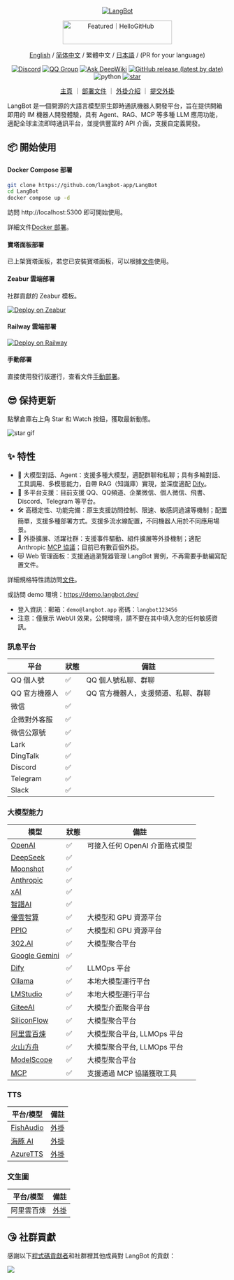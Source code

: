 <p align="center">
<a href="https://langbot.app">
<img src="https://docs.langbot.app/social_zh.png" alt="LangBot"/>
</a>

<div align="center"><a href="https://hellogithub.com/repository/langbot-app/LangBot" target="_blank"><img src="https://abroad.hellogithub.com/v1/widgets/recommend.svg?rid=5ce8ae2aa4f74316bf393b57b952433c&claim_uid=gtmc6YWjMZkT21R" alt="Featured｜HelloGitHub" style="width: 250px; height: 54px;" width="250" height="54" /></a>

[English](README_EN.md) / [简体中文](README.md) / 繁體中文 / [日本語](README_JP.md) / (PR for your language)

[![Discord](https://img.shields.io/discord/1335141740050649118?logo=discord&labelColor=%20%235462eb&logoColor=%20%23f5f5f5&color=%20%235462eb)](https://discord.gg/wdNEHETs87)
[![QQ Group](https://img.shields.io/badge/%E7%A4%BE%E5%8C%BAQQ%E7%BE%A4-966235608-blue)](https://qm.qq.com/q/JLi38whHum)
[![Ask DeepWiki](https://deepwiki.com/badge.svg)](https://deepwiki.com/langbot-app/LangBot)
[![GitHub release (latest by date)](https://img.shields.io/github/v/release/langbot-app/LangBot)](https://github.com/langbot-app/LangBot/releases/latest)
<img src="https://img.shields.io/badge/python-3.10 ~ 3.13 -blue.svg" alt="python">
[![star](https://gitcode.com/RockChinQ/LangBot/star/badge.svg)](https://gitcode.com/RockChinQ/LangBot)

<a href="https://langbot.app">主頁</a> ｜
<a href="https://docs.langbot.app/zh/insight/guide.html">部署文件</a> ｜
<a href="https://docs.langbot.app/zh/plugin/plugin-intro.html">外掛介紹</a> ｜
<a href="https://github.com/langbot-app/LangBot/issues/new?assignees=&labels=%E7%8B%AC%E7%AB%8B%E6%8F%92%E4%BB%B6&projects=&template=submit-plugin.yml&title=%5BPlugin%5D%3A+%E8%AF%B7%E6%B1%82%E7%99%BB%E8%AE%B0%E6%96%B0%E6%8F%92%E4%BB%B6">提交外掛</a>

</div>

</p>

LangBot 是一個開源的大語言模型原生即時通訊機器人開發平台，旨在提供開箱即用的 IM 機器人開發體驗，具有 Agent、RAG、MCP 等多種 LLM 應用功能，適配全球主流即時通訊平台，並提供豐富的 API 介面，支援自定義開發。

## 📦 開始使用

#### Docker Compose 部署

```bash
git clone https://github.com/langbot-app/LangBot
cd LangBot
docker compose up -d
```

訪問 http://localhost:5300 即可開始使用。

詳細文件[Docker 部署](https://docs.langbot.app/zh/deploy/langbot/docker.html)。

#### 寶塔面板部署

已上架寶塔面板，若您已安裝寶塔面板，可以根據[文件](https://docs.langbot.app/zh/deploy/langbot/one-click/bt.html)使用。

#### Zeabur 雲端部署

社群貢獻的 Zeabur 模板。

[![Deploy on Zeabur](https://zeabur.com/button.svg)](https://zeabur.com/zh-CN/templates/ZKTBDH)

#### Railway 雲端部署

[![Deploy on Railway](https://railway.com/button.svg)](https://railway.app/template/yRrAyL?referralCode=vogKPF)

#### 手動部署

直接使用發行版運行，查看文件[手動部署](https://docs.langbot.app/zh/deploy/langbot/manual.html)。

## 😎 保持更新

點擊倉庫右上角 Star 和 Watch 按鈕，獲取最新動態。

![star gif](https://docs.langbot.app/star.gif)

## ✨ 特性

- 💬 大模型對話、Agent：支援多種大模型，適配群聊和私聊；具有多輪對話、工具調用、多模態能力，自帶 RAG（知識庫）實現，並深度適配 [Dify](https://dify.ai)。
- 🤖 多平台支援：目前支援 QQ、QQ頻道、企業微信、個人微信、飛書、Discord、Telegram 等平台。
- 🛠️ 高穩定性、功能完備：原生支援訪問控制、限速、敏感詞過濾等機制；配置簡單，支援多種部署方式。支援多流水線配置，不同機器人用於不同應用場景。
- 🧩 外掛擴展、活躍社群：支援事件驅動、組件擴展等外掛機制；適配 Anthropic [MCP 協議](https://modelcontextprotocol.io/)；目前已有數百個外掛。
- 😻 Web 管理面板：支援通過瀏覽器管理 LangBot 實例，不再需要手動編寫配置文件。

詳細規格特性請訪問[文件](https://docs.langbot.app/zh/insight/features.html)。

或訪問 demo 環境：https://demo.langbot.dev/  
  - 登入資訊：郵箱：`demo@langbot.app` 密碼：`langbot123456`
  - 注意：僅展示 WebUI 效果，公開環境，請不要在其中填入您的任何敏感資訊。

### 訊息平台

| 平台 | 狀態 | 備註 |
| --- | --- | --- |
| QQ 個人號 | ✅ | QQ 個人號私聊、群聊 |
| QQ 官方機器人 | ✅ | QQ 官方機器人，支援頻道、私聊、群聊 |
| 微信 | ✅ |  |
| 企微對外客服 | ✅ |  |
| 微信公眾號 | ✅ |  |
| Lark | ✅ |  |
| DingTalk | ✅ |  |
| Discord | ✅ |  |
| Telegram | ✅ |  |
| Slack | ✅ |  |

### 大模型能力

| 模型 | 狀態 | 備註 |
| --- | --- | --- |
| [OpenAI](https://platform.openai.com/) | ✅ | 可接入任何 OpenAI 介面格式模型 |
| [DeepSeek](https://www.deepseek.com/) | ✅ |  |
| [Moonshot](https://www.moonshot.cn/) | ✅ |  |
| [Anthropic](https://www.anthropic.com/) | ✅ |  |
| [xAI](https://x.ai/) | ✅ |  |
| [智譜AI](https://open.bigmodel.cn/) | ✅ |  |
| [優雲智算](https://www.compshare.cn/?ytag=GPU_YY-gh_langbot) | ✅ | 大模型和 GPU 資源平台 |
| [PPIO](https://ppinfra.com/user/register?invited_by=QJKFYD&utm_source=github_langbot) | ✅ | 大模型和 GPU 資源平台 |
| [302.AI](https://share.302.ai/SuTG99) | ✅ | 大模型聚合平台 |
| [Google Gemini](https://aistudio.google.com/prompts/new_chat) | ✅ | |
| [Dify](https://dify.ai) | ✅ | LLMOps 平台 |
| [Ollama](https://ollama.com/) | ✅ | 本地大模型運行平台 |
| [LMStudio](https://lmstudio.ai/) | ✅ | 本地大模型運行平台 |
| [GiteeAI](https://ai.gitee.com/) | ✅ | 大模型介面聚合平台 |
| [SiliconFlow](https://siliconflow.cn/) | ✅ | 大模型聚合平台 |
| [阿里雲百煉](https://bailian.console.aliyun.com/) | ✅ | 大模型聚合平台, LLMOps 平台 |
| [火山方舟](https://console.volcengine.com/ark/region:ark+cn-beijing/model?vendor=Bytedance&view=LIST_VIEW) | ✅ | 大模型聚合平台, LLMOps 平台 |
| [ModelScope](https://modelscope.cn/docs/model-service/API-Inference/intro) | ✅ | 大模型聚合平台 |
| [MCP](https://modelcontextprotocol.io/) | ✅ | 支援通過 MCP 協議獲取工具 |

### TTS

| 平台/模型 | 備註 |
| --- | --- |
| [FishAudio](https://fish.audio/zh-CN/discovery/) | [外掛](https://github.com/the-lazy-me/NewChatVoice) |
| [海豚 AI](https://www.ttson.cn/?source=thelazy) | [外掛](https://github.com/the-lazy-me/NewChatVoice) |
| [AzureTTS](https://portal.azure.com/) | [外掛](https://github.com/Ingnaryk/LangBot_AzureTTS) |

### 文生圖

| 平台/模型 | 備註 |
| --- | --- |
| 阿里雲百煉 | [外掛](https://github.com/Thetail001/LangBot_BailianTextToImagePlugin)

## 😘 社群貢獻

感謝以下[程式碼貢獻者](https://github.com/langbot-app/LangBot/graphs/contributors)和社群裡其他成員對 LangBot 的貢獻：

<a href="https://github.com/langbot-app/LangBot/graphs/contributors">
  <img src="https://contrib.rocks/image?repo=langbot-app/LangBot" />
</a> 